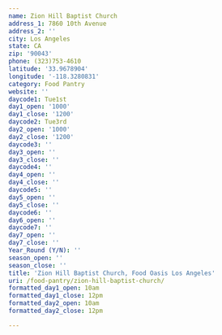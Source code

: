 ```yaml
---
name: Zion Hill Baptist Church
address_1: 7860 10th Avenue
address_2: ''
city: Los Angeles
state: CA
zip: '90043'
phone: (323)753-4610
latitude: '33.9678904'
longitude: '-118.3280831'
category: Food Pantry
website: ''
daycode1: Tue1st
day1_open: '1000'
day1_close: '1200'
daycode2: Tue3rd
day2_open: '1000'
day2_close: '1200'
daycode3: ''
day3_open: ''
day3_close: ''
daycode4: ''
day4_open: ''
day4_close: ''
daycode5: ''
day5_open: ''
day5_close: ''
daycode6: ''
day6_open: ''
daycode7: ''
day7_open: ''
day7_close: ''
Year_Round (Y/N): ''
season_open: ''
season_close: ''
title: 'Zion Hill Baptist Church, Food Oasis Los Angeles'
uri: /food-pantry/zion-hill-baptist-church/
formatted_day1_open: 10am
formatted_day1_close: 12pm
formatted_day2_open: 10am
formatted_day2_close: 12pm

---
```


